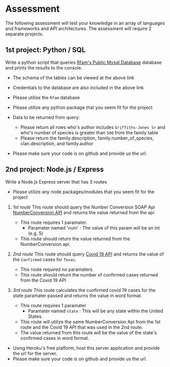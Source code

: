 # Assessment

The following assessment will test your knowledge in an array of languages and frameworks and API architectures.
The assessment will require 2 separate projects.

## 1st project: Python / SQL

Write a python script that queries [Rfam's Public Mysql Database](https://docs.rfam.org/en/latest/database.html) database and prints the results to the console.

- The schema of the tables can be viewed at the above link
- Credentials to the database are also included in the above link
- Please utilize the `Rfam` database
- Please utilize any python package that you seem fit for the project

- Data to be returned from query:
    - Please return all rows who's author includes `Griffiths-Jones Sr` and who's number of species is greater than `500` from the family table
    - Please return the family.description, family.number_of_species, clan.description, and family.author 

- Please make sure your code is on github and provide us the url. 

## 2nd project: Node.js / Express

Write a Node.js Express server that has 3 routes

- Please utilize any node packages/modules that you seem fit for the project

1. *1st route* This route should query the Number Conversion SOAP Api [NumberConversion API](https://www.dataaccess.com/webservicesserver/NumberConversion.wso?op=NumberToWords) and returns the value returned from the api
    - This route requires 1 paramater.
        - Paramater named 'num' : The value of this param will be an int (e.g. 5)
    - This route should return the value returned from the NumberConversion api.

2. *2nd route* This route should query [Covid 19 API](https://github.com/M-Media-Group/Covid-19-API) and returns the value of the `Confirmed` cases for `Texas`.
    - This route required no paramaters.
    - This route should return the number of confirmed cases returned from the Covid 19 API

3. *3rd route* This route calculates the confirmed covid 19 cases for the state paramater passed and returns the value in word format.
    - This route requires 1 paramater
        - Paramater named `state` : This will be any state within the United States.
    - This route will utilize the same NumberConversion Api from the 1st route and the Covid 19 API that was used in the 2nd route.
    - The value returned from this route will be the value of the state's confirmed cases in word format. 

- Using Heroku's free platform, host this server application and provide the url for the server.
- Please make sure your code is on github and provide us the url.
